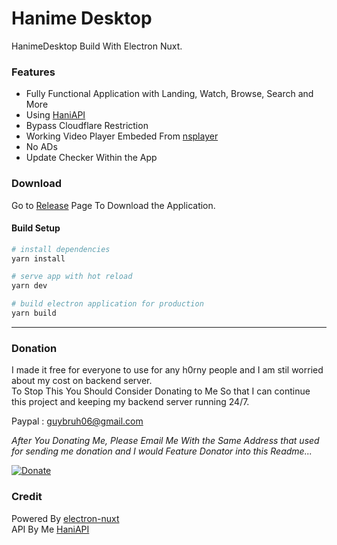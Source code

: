 # Hanime Desktop

HanimeDesktop Build With Electron Nuxt.  

### Features

- Fully Functional Application with Landing, Watch, Browse, Search and More
- Using [HaniAPI](https://github.com/nyt92/hanime-python-api) 
- Bypass Cloudflare Restriction
- Working Video Player Embeded From [nsplayer](https://player.nscdn.ml)
- No ADs
- Update Checker Within the App

### Download

Go to [Release](https://github.com/NYT92/hanimedesktop/releases) Page To Download the Application.

#### Build Setup

``` bash
# install dependencies
yarn install

# serve app with hot reload
yarn dev

# build electron application for production
yarn build

```

---

### Donation

I made it free for everyone to use for any h0rny people and I am stil worried about my cost on backend server.  
To Stop This You Should Consider Donating to Me So that I can continue this project and keeping my backend server running 24/7.

Paypal : guybruh06@gmail.com

*After You Donating Me, Please Email Me With the Same Address that used for sending me donation and I would Feature Donator into this Readme...*

[![Donate](https://www.paypalobjects.com/en_US/i/btn/btn_donate_LG.gif)](https://www.paypal.com/donate?token=UYt9d4IAbZ9412qsFJWjETSSFK7dqq97om9Afvy_jIqDIua7cf7PQSZ9s29vzBV1jB3ouxRDHbyN_xjR)

### Credit

Powered By [electron-nuxt](https://github.com/michalzaq12/electron-nuxt)  
API By Me [HaniAPI](https://github.com/nyt92/hanime-python-api)
